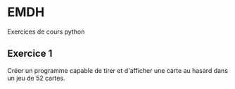 # EMDH
Exercices de cours python

## Exercice 1

Créer un programme capable de tirer et d'afficher une carte au hasard dans un jeu de 52 cartes.